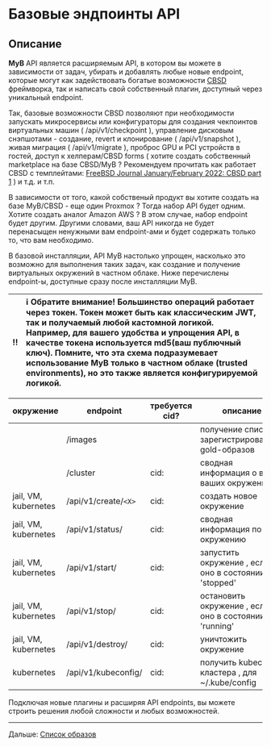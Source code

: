 # Базовые эндпоинты API

## Описание

**MyB** API является расширяемым API, в котором вы можете в зависимости от задач, убирать и добавлять любые новые endpoint, которые могут как задействовать богатые возможности [CBSD](https://cbsd.io) фреймворка, так и написать свой собственный плагин, доступный через уникальный endpoint.

Так, базовые возможности CBSD позволяют при необходимости запускать микросервисы или конфигураторы для создания чекпоинтов виртуальных машин ( /api/v1/checkpoint ), управление дисковым снэпшотами - создание, revert и клонирование ( /api/v1/snapshot ), живая миграция ( /api/v1/migrate ), проброс GPU и PCI устройств в гостей, доступ к хелперам/CBSD forms ( хотите создать собственный marketplace на базе CBSD/MyB ? Рекомендуем прочитать как работает CBSD с темплейтами: [FreeBSD Journal January/February 2022: CBSD part 1](https://issue.freebsdfoundation.org/publication/?m=33057&i=739644&p=27&id=26695&ver=html5) ) и т.д. и т.п.

В зависимости от того, какой собственый продукт вы хотите создать на базе MyB/CBSD - еще один Proxmox ? Тогда набор API будет одним. Хотите создать аналог Amazon AWS ? В этом случае, набор endpoint будет другим. Другими словами, ваш API никогда не будет перенасыщен ненужными вам endpoint-ами и будет содержать только то, что вам необходимо.

В базовой инсталляции, API MyB настолько упрощен, насколько это возможно для выполнения таких задач, как создание и получение виртуальных окружений в частном облаке. Ниже перечислены endpoint-ы, доступные сразу после инсталляции MyB.

:bangbang: | :information_source: Обратите внимание! Большинство операций работает через токен. Токен может быть как классическим JWT, так и получаемый любой кастомной логикой. Например, для вашего удобства и упрощения API, в качестве токена используется md5(ваш публючный ключ). Помните, что эта схема подразумевает использование MyB только в частном облаке (trusted environments), но это также является конфигурируемой логикой.
:---: | :---


| окружение            | endpoint               | требуется cid? | описание                                                  |
|----------------------|------------------------|----------------|-----------------------------------------------------------|
|                      | /images                |                |  получение списка зарегистрированных gold-образов         |
|                      | /cluster               |    cid:<cid>   |  сводная информация о всех ваших окружениях               |
| jail, VM, kubernetes | /api/v1/create/`<X>`   |    cid:<cid>   |  создать новое окружение <X>                              | 
| jail, VM, kubernetes | /api/v1/status/<X>     |    cid:<cid>   |  сводная информация по окружению <X>                      | 
| jail, VM, kubernetes | /api/v1/start/<X>      |    cid:<cid>   |  запустить окружение <X>, если оно в состоянии 'stopped'  | 
| jail, VM, kubernetes | /api/v1/stop/<X>       |    cid:<cid>   |  остановить окружение <X>, если оно в состоянии 'running' |
| jail, VM, kubernetes | /api/v1/destroy/<X>    |    cid:<cid>   |  уничтожить окружение <X>                                 |
| kubernetes           | /api/v1/kubeconfig/<X> |    cid:<cid>   |  получить kubeconfig кластера <X>, для ~/.kube/config     |

Подключая новые плагины и расширяя API endpoints, вы можете строить решения любой сложности и любых возможностей.


---

Дальше: [Список образов](images.md)
